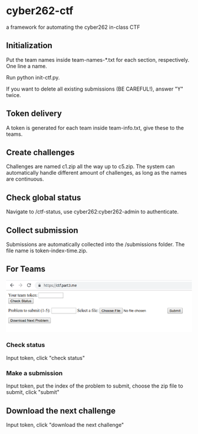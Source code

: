 # cyber262-ctf
a framework for automating the cyber262 in-class CTF

## Initialization

Put the team names inside team-names-*.txt for each section, respectively. One line a name.

Run python init-ctf.py.

If you want to delete all existing submissions (BE CAREFUL!), answer "Y" twice.

## Token delivery

A token is generated for each team inside team-info.txt, give these to the teams.

## Create challenges

Challenges are named c1.zip all the way up to c5.zip. The system can automatically handle different amount of challenges, as long as the names are continuous. 

## Check global status

Navigate to /ctf-status, use cyber262:cyber262-admin to authenticate. 

## Collect submission

Submissions are automatically collected into the /submissions folder. The file name is token-index-time.zip. 

## For Teams

![ctf](ctf.png "ctf")

### Check status

Input token, click "check status"

### Make a submission

Input token, put the index of the problem to submit, choose the zip file to submit, click "submit"

## Download the next challenge

Input token, click "download the next challenge"